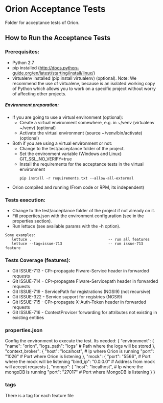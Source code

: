 # Orion Acceptance Tests

Folder for acceptance tests of Orion.

## How to Run the Acceptance Tests

### Prerequisites:

- Python 2.7
- pip installed (http://docs.python-guide.org/en/latest/starting/install/linux/)
- virtualenv installed (pip install virtualenv) (optional).
Note: We recommend the use of virtualenv, because is an isolated working copy of Python which allows you to work on a specific project without worry of affecting other projects.

##### Environment preparation:

- If you are going to use a virtual environment (optional):
  * Create a virtual environment somewhere, e.g. in ~/venv (virtualenv ~/venv) (optional)
  * Activate the virtual environment (source ~/venv/bin/activate) (optional)
- Both if you are using a virtual environment or not:
  * Change to the test/acceptance folder of the project.
  * Set the environment variable (Windows and Linux) GIT_SSL_NO_VERIFY=true
  * Install the requirements for the acceptance tests in the virtual environment
     ```
     pip install -r requirements.txt --allow-all-external
     ```
- Orion compiled and running (From code or RPM, its independent)

### Tests execution:

- Change to the test/acceptance folder of the project if not already on it.
- Fill properties.json with the environment configuration (see in the properties section).
- Run lettuce (see available params with the -h option).

```
Some examples:
   lettuce .                                   -- run all features
   lettuce --tag=issue-713                     -- run issue-713 feature
```

### Tests Coverage (features):

- Git ISSUE-713 - CPr-propagate Fiware-Service header in forwarded requests
- Git ISSUE-714 - CPr-propagate Fiware-Servicepath header in forwarded requests
- Git ISSUE-719 - ServicePath for registrations (NGSI9) (not recursive)
- Git ISSUE-322 - Service support for registries (NGSI9)
- Git ISSUE-715 - CPr-propagate X-Auth-Token header in forwarded requests
- Git ISSUE-716 - ContextProvicer forwarding for attributes not existing in existing entities

### properties.json

Config the environment to execute the test.
Its needed:
{
  "environment": {
    "name": "orion",
    "logs_path": "logs" # Path where the logs will be stored
  },
  "context_broker": {
    "host": "localhost", # Ip where Orion is running
    "port": "1026" # Port where Orion is listening
  },
  "mock": {
    "port": "5566", # Port where the mock will be listening
    "bind_ip": "0.0.0.0" # Address from mock will accept requests
  },
  "mongo": {
    "host": "localhost", # Ip where the mongoDB is running
    "port": "27017" # Port where MongoDB is listening
  }
}


### tags

There is a tag for each feature file

